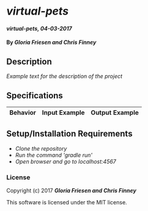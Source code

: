 # _virtual-pets_

#### _virtual-pets, 04-03-2017_

#### By _**Gloria Friesen and Chris Finney**_

## Description
_Example text for the description of the project_


## Specifications

| Behavior                   | Input Example     | Output Example    |
| -------------------------- | -----------------:| -----------------:|



## Setup/Installation Requirements

* _Clone the repository_
* _Run the command 'gradle run'_
* _Open browser and go to localhost:4567_


### License

Copyright (c) 2017 **_Gloria Friesen and Chris Finney_**

This software is licensed under the MIT license.
